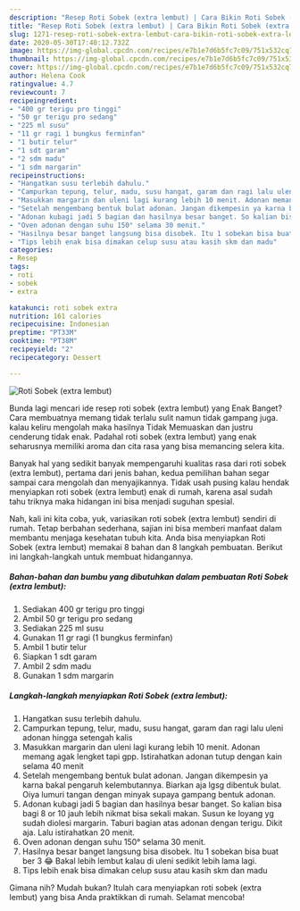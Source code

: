 ```yaml
---
description: "Resep Roti Sobek (extra lembut) | Cara Bikin Roti Sobek (extra lembut) Yang Enak Banget"
title: "Resep Roti Sobek (extra lembut) | Cara Bikin Roti Sobek (extra lembut) Yang Enak Banget"
slug: 1271-resep-roti-sobek-extra-lembut-cara-bikin-roti-sobek-extra-lembut-yang-enak-banget
date: 2020-05-30T17:40:12.732Z
image: https://img-global.cpcdn.com/recipes/e7b1e7d6b5fc7c09/751x532cq70/roti-sobek-extra-lembut-foto-resep-utama.jpg
thumbnail: https://img-global.cpcdn.com/recipes/e7b1e7d6b5fc7c09/751x532cq70/roti-sobek-extra-lembut-foto-resep-utama.jpg
cover: https://img-global.cpcdn.com/recipes/e7b1e7d6b5fc7c09/751x532cq70/roti-sobek-extra-lembut-foto-resep-utama.jpg
author: Helena Cook
ratingvalue: 4.7
reviewcount: 7
recipeingredient:
- "400 gr terigu pro tinggi"
- "50 gr terigu pro sedang"
- "225 ml susu"
- "11 gr ragi 1 bungkus ferminfan"
- "1 butir telur"
- "1 sdt garam"
- "2 sdm madu"
- "1 sdm margarin"
recipeinstructions:
- "Hangatkan susu terlebih dahulu."
- "Campurkan tepung, telur, madu, susu hangat, garam dan ragi lalu uleni adonan hingga setengah kalis"
- "Masukkan margarin dan uleni lagi kurang lebih 10 menit. Adonan memang agak lengket tapi gpp. Istirahatkan adonan tutup dengan kain selama 40 menit"
- "Setelah mengembang bentuk bulat adonan. Jangan dikempesin ya karna bakal pengaruh kelembutannya. Biarkan aja lgsg dibentuk bulat. Oiya lumuri tangan dengan minyak supaya gampang bentuk adonan."
- "Adonan kubagi jadi 5 bagian dan hasilnya besar banget. So kalian bisa bagi 8 or 10 jauh lebih nikmat bisa sekali makan. Susun ke loyang yg sudah diolesi margarin. Taburi bagian atas adonan dengan terigu. Dikit aja. Lalu istirahatkan 20 menit."
- "Oven adonan dengan suhu 150° selama 30 menit."
- "Hasilnya besar banget langsung bisa disobek. Itu 1 sobekan bisa buat ber 3 😂 Bakal lebih lembut kalau di uleni sedikit lebih lama lagi."
- "Tips lebih enak bisa dimakan celup susu atau kasih skm dan madu"
categories:
- Resep
tags:
- roti
- sobek
- extra

katakunci: roti sobek extra 
nutrition: 161 calories
recipecuisine: Indonesian
preptime: "PT33M"
cooktime: "PT38M"
recipeyield: "2"
recipecategory: Dessert

---
```



![Roti Sobek (extra lembut)](https://img-global.cpcdn.com/recipes/e7b1e7d6b5fc7c09/751x532cq70/roti-sobek-extra-lembut-foto-resep-utama.jpg)

Bunda lagi mencari ide resep roti sobek (extra lembut) yang Enak Banget? Cara membuatnya memang tidak terlalu sulit namun tidak gampang juga. kalau keliru mengolah maka hasilnya Tidak Memuaskan dan justru cenderung tidak enak. Padahal roti sobek (extra lembut) yang enak seharusnya memiliki aroma dan cita rasa yang bisa memancing selera kita.



Banyak hal yang sedikit banyak mempengaruhi kualitas rasa dari roti sobek (extra lembut), pertama dari jenis bahan, kedua pemilihan bahan segar sampai cara mengolah dan menyajikannya. Tidak usah pusing kalau hendak menyiapkan roti sobek (extra lembut) enak di rumah, karena asal sudah tahu triknya maka hidangan ini bisa menjadi suguhan spesial.


Nah, kali ini kita coba, yuk, variasikan roti sobek (extra lembut) sendiri di rumah. Tetap berbahan sederhana, sajian ini bisa memberi manfaat dalam membantu menjaga kesehatan tubuh kita. Anda bisa menyiapkan Roti Sobek (extra lembut) memakai 8 bahan dan 8 langkah pembuatan. Berikut ini langkah-langkah untuk membuat hidangannya.

<!--inarticleads1-->

##### Bahan-bahan dan bumbu yang dibutuhkan dalam pembuatan Roti Sobek (extra lembut):

1. Sediakan 400 gr terigu pro tinggi
1. Ambil 50 gr terigu pro sedang
1. Sediakan 225 ml susu
1. Gunakan 11 gr ragi (1 bungkus ferminfan)
1. Ambil 1 butir telur
1. Siapkan 1 sdt garam
1. Ambil 2 sdm madu
1. Gunakan 1 sdm margarin




<!--inarticleads2-->

##### Langkah-langkah menyiapkan Roti Sobek (extra lembut):

1. Hangatkan susu terlebih dahulu.
1. Campurkan tepung, telur, madu, susu hangat, garam dan ragi lalu uleni adonan hingga setengah kalis
1. Masukkan margarin dan uleni lagi kurang lebih 10 menit. Adonan memang agak lengket tapi gpp. Istirahatkan adonan tutup dengan kain selama 40 menit
1. Setelah mengembang bentuk bulat adonan. Jangan dikempesin ya karna bakal pengaruh kelembutannya. Biarkan aja lgsg dibentuk bulat. Oiya lumuri tangan dengan minyak supaya gampang bentuk adonan.
1. Adonan kubagi jadi 5 bagian dan hasilnya besar banget. So kalian bisa bagi 8 or 10 jauh lebih nikmat bisa sekali makan. Susun ke loyang yg sudah diolesi margarin. Taburi bagian atas adonan dengan terigu. Dikit aja. Lalu istirahatkan 20 menit.
1. Oven adonan dengan suhu 150° selama 30 menit.
1. Hasilnya besar banget langsung bisa disobek. Itu 1 sobekan bisa buat ber 3 😂 Bakal lebih lembut kalau di uleni sedikit lebih lama lagi.
1. Tips lebih enak bisa dimakan celup susu atau kasih skm dan madu




Gimana nih? Mudah bukan? Itulah cara menyiapkan roti sobek (extra lembut) yang bisa Anda praktikkan di rumah. Selamat mencoba!
